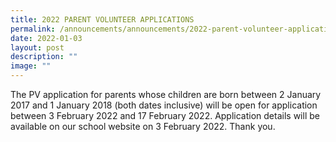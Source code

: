 ```yaml
---
title: 2022 PARENT VOLUNTEER APPLICATIONS
permalink: /announcements/announcements/2022-parent-volunteer-applications/
date: 2022-01-03
layout: post
description: ""
image: ""
---
```



The PV application for parents whose children are born between 2 January 2017 and 1 January 2018 (both dates inclusive) will be open for application between 3 February 2022 and 17 February 2022. Application details will be available on our school website on 3 February 2022.
Thank you.

